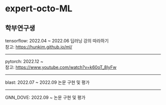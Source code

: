 # expert-octo-ML

## 학부연구생

tensorflow: 2022.04 ~ 2022.06 딥러닝 강의 따라하기   
참고: https://hunkim.github.io/ml/   
***
pytorch: 2022.12 ~     
참고: https://www.youtube.com/watch?v=k60oT_8lyFw
***
blast: 2022.07 ~ 2022.09 논문 구현 및 평가
***
GNN_DOVE: 2022.09 ~ 논문 구현 및 평가
